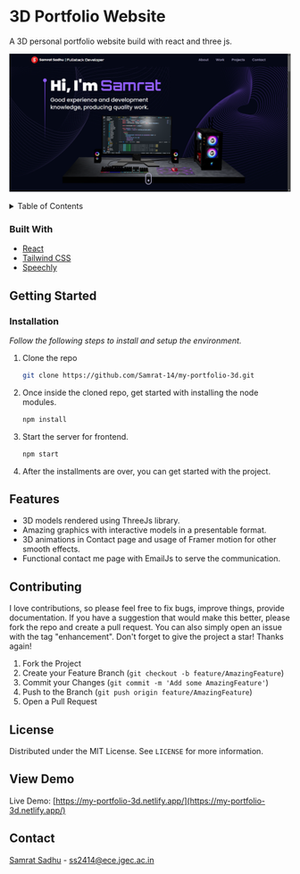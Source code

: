 # 3D Portfolio Website

A 3D personal portfolio website build with react and three js.

![MyPortfolio3D_screenshot](preview.png)

<!-- TABLE OF CONTENTS -->
<details>
  <summary>Table of Contents</summary>
  <ol>
    <li>
      <a href="#about-the-project">About The Project</a>
      <ul>
        <li><a href="#built-with">Built With</a></li>
      </ul>
    </li>
    <li>
      <a href="#getting-started">Getting Started</a>
      <ul>
        <li><a href="#prerequisites">Prerequisites</a></li>
        <li><a href="#installation">Installation</a></li>
      </ul>
    </li>
    <li><a href="#features">Features</a></li>
    <li><a href="#contributing">Contributing</a></li>
    <li><a href="#license">License</a></li>
    <li><a href="#view-demo">View Demo</a></li>
    <li><a href="#contact">Contact</a></li>
  </ol>
</details>

### Built With

-   [React](https://reactjs.org/)
-   [Tailwind CSS](https://tailwindcss.com/)
-   [Speechly](https://www.speechly.com/)

## Getting Started

### Installation

_Follow the following steps to install and setup the environment._

1. Clone the repo
    ```sh
    git clone https://github.com/Samrat-14/my-portfolio-3d.git
    ```
2. Once inside the cloned repo, get started with installing the node modules.
    ```sh
    npm install
    ```
3. Start the server for frontend.
    ```sh
    npm start
    ```
4. After the installments are over, you can get started with the project.

## Features

-   3D models rendered using ThreeJs library.
-   Amazing graphics with interactive models in a presentable format.
-   3D animations in Contact page and usage of Framer motion for other smooth effects.
-   Functional contact me page with EmailJs to serve the communication.

## Contributing

I love contributions, so please feel free to fix bugs, improve things, provide documentation.
If you have a suggestion that would make this better, please fork the repo and create a pull request. You can also simply open an issue with the tag "enhancement".
Don't forget to give the project a star! Thanks again!

1. Fork the Project
2. Create your Feature Branch (`git checkout -b feature/AmazingFeature`)
3. Commit your Changes (`git commit -m 'Add some AmazingFeature'`)
4. Push to the Branch (`git push origin feature/AmazingFeature`)
5. Open a Pull Request

<!-- LICENSE -->

## License

Distributed under the MIT License. See `LICENSE` for more information.

## View Demo

Live Demo: [https://my-portfolio-3d.netlify.app/](https://my-portfolio-3d.netlify.app/)

## Contact

[Samrat Sadhu](https://samrat-14.github.io/my-portfolio/) - ss2414@ece.jgec.ac.in
